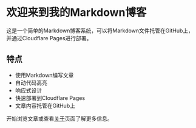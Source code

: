 # 欢迎来到我的Markdown博客

这是一个简单的Markdown博客系统，可以将Markdown文件托管在GitHub上，并通过Cloudflare Pages进行部署。

## 特点

- 使用Markdown编写文章
- 自动代码高亮
- 响应式设计
- 快速部署到Cloudflare Pages
- 文章内容托管在GitHub上

开始浏览文章或查看[关于](/about)页面了解更多信息。